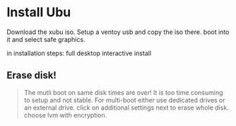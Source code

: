 # Install Ubu
Download the xubu iso.
Setup a ventoy usb and copy the iso there.
boot into it and select safe graphics.

in installation steps:
full desktop
interactive install

## Erase disk!
> The mutli boot on same disk times are over! It is too time consuming to setup and not stable.
> For multi-boot either use dedicated drives or an external drive.
click on additional settings next to erase whole disk.
choose lvm with encryption.
